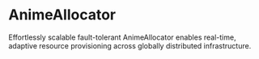 # AnimeAllocator
Effortlessly scalable fault-tolerant AnimeAllocator enables real-time, adaptive resource provisioning across globally distributed infrastructure.
